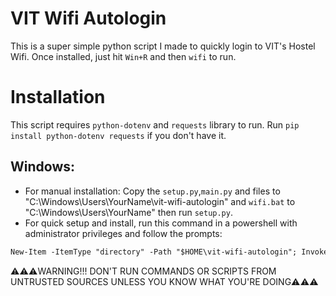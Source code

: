 # VIT Wifi Autologin
This is a super simple python script I made to quickly login to VIT's Hostel Wifi. Once installed, just hit ```Win+R``` and then ```wifi``` to run.
# Installation
This script requires ```python-dotenv``` and ```requests``` library to run. Run ```pip install python-dotenv requests``` if you don't have it. 

## Windows:
- For manual installation: Copy the ```setup.py```,```main.py``` and  files to "C:\Windows\Users\YourName\vit-wifi-autologin\" and ```wifi.bat``` to "C:\Windows\Users\YourName\" then run ```setup.py```.
- For quick setup and install, run this command in a powershell with administrator privileges and follow the prompts:
```ps
New-Item -ItemType "directory" -Path "$HOME\vit-wifi-autologin"; Invoke-WebRequest -Uri "https://github.com/Seudonym/vit-wifi-autologin/raw/master/main.py" -Outfile "$HOME\vit-wifi-autologin\main.py";  Invoke-WebRequest -Uri "https://github.com/Seudonym/vit-wifi-autologin/raw/master/setup.py" -Outfile "$HOME\vit-wifi-autologin\setup.py";  Invoke-WebRequest -Uri "https://github.com/Seudonym/vit-wifi-autologin/raw/master/wifi.bat" -Outfile "$HOME\wifi.bat"; python "$HOME\vit-wifi-autologin\setup.py"; rm "$HOME\vit-wifi-autologin\setup.py"
```
⚠️⚠️⚠️WARNING!!! DON'T RUN COMMANDS OR SCRIPTS FROM UNTRUSTED SOURCES UNLESS YOU KNOW WHAT YOU'RE DOING⚠️⚠️⚠️
